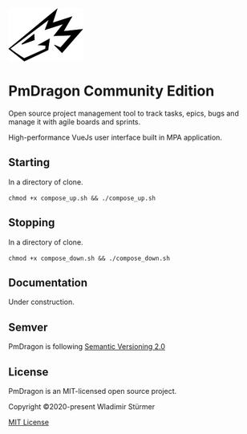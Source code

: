 <img src="docs/images/logo.png" width="149" height="106">

# PmDragon Community Edition

Open source project management tool to track tasks, epics, bugs and manage it with agile boards and sprints.

High-performance VueJs user interface built in MPA application.

## Starting
In a directory of clone.

`chmod +x compose_up.sh && ./compose_up.sh`

## Stopping
In a directory of clone.

`chmod +x compose_down.sh && ./compose_down.sh`

## Documentation
Under construction.

## Semver
PmDragon is following [Semantic Versioning 2.0](https://semver.org/)

## License
PmDragon is an MIT-licensed open source project.

Copyright ©2020-present Wladimir Stürmer

[MIT License](https://en.wikipedia.org/wiki/MIT_License)
